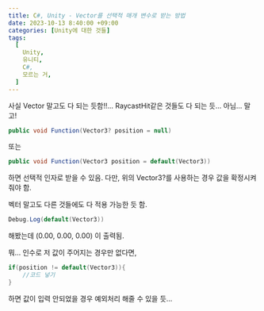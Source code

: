 ```yaml
---
title: C#, Unity - Vector를 선택적 매개 변수로 받는 방법
date: 2023-10-13 8:40:00 +09:00
categories: [Unity에 대한 것들]
tags:
  [
    Unity,
    유니티,
    C#,
    모르는 거,
  ]
---
```


사실 Vector 말고도 다 되는 듯함!!... RaycastHit같은 것들도 다 되는 듯... 아님... 말고!


```C#
public void Function(Vector3? position = null)
```

또는

```csharp
public void Function(Vector3 position = default(Vector3))
```

하면 선택적 인자로 받을 수 있음.
다만, 위의 Vector3?를 사용하는 경우 값을 확정시켜줘야 함.


벡터 말고도 다른 것들에도 다 적용 가능한 듯 함.

```c#
Debug.Log(default(Vector3)) 
```
해봤는데 (0.00, 0.00, 0.00) 이 출력됨.

뭐... 인수로 저 값이 주어지는 경우만 없다면, 

```c#
if(position != default(Vector3)){
    //코드 넣기
}
```
하면 값이 입력 안되었을 경우 예외처리 해줄 수 있을 듯...